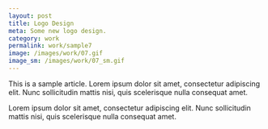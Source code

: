 ```yaml
---
layout: post
title: Logo Design
meta: Some new logo design.
category: work
permalink: work/sample7
image: /images/work/07.gif
image_sm: /images/work/07_sm.gif
---
```


This is a sample article. Lorem ipsum dolor sit amet, consectetur adipiscing elit. Nunc sollicitudin mattis nisi, quis scelerisque nulla consequat amet.

Lorem ipsum dolor sit amet, consectetur adipiscing elit. Nunc sollicitudin mattis nisi, quis scelerisque nulla consequat amet.